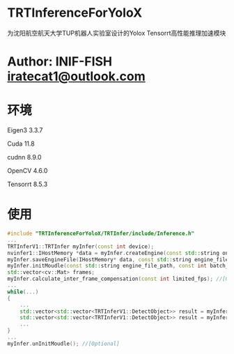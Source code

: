 # TRTInferenceForYoloX

为沈阳航空航天大学TUP机器人实验室设计的Yolox Tensorrt高性能推理加速模块

# Author: INIF-FISH iratecat1@outlook.com

# 环境

Eigen3 3.3.7

Cuda 11.8

cudnn 8.9.0

OpenCV 4.6.0

Tensorrt 8.5.3

# 使用

```cpp
#include "TRTInferenceForYoloX/TRTInfer/include/Inference.h"
...
TRTInferV1::TRTInfer myInfer(const int device);
nvinfer1::IHostMemory *data = myInfer.createEngine(const std::string onnx_path, unsigned int maxBatchSize, int input_h, int input_w); //[Optional]
myInfer.saveEngineFile(IHostMemory* data, const std::string engine_file_path); //[Optional]
myInfer.initMoudle(const std::string engine_file_path, const int batch_size, const int num_apex, const int num_classes, const int num_colors, const int topK);
std::vector<cv::Mat> frames;
myInfer.calculate_inter_frame_compensation(const int limited_fps); //[Optional]
...
while(...)
{
    ...
    std::vector<std::vector<TRTInferV1::DetectObject>> result = myInfer.doInference(std::vector<cv::Mat> &frames, float confidence_threshold, float nms_threshold);
    std::vector<std::vector<TRTInferV1::DetectObject>> result = myInfer.doInferenceLimitFPS(std::vector<cv::Mat> &frames, float confidence_threshold, float nms_threshold, const int limited_fps); //[Optional]
    ...
}
...
myInfer.unInitMoudle(); //[Optional]
```
